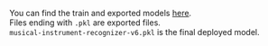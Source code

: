 You can find the train and exported models [here](https://drive.google.com/file/d/1-6BPnbUj_UijYS7jeXQJHORzPnNkaWM1/view?usp=sharing). <br/>
Files ending with `.pkl` are exported files. <br/>
`musical-instrument-recognizer-v6.pkl` is the final deployed model.
